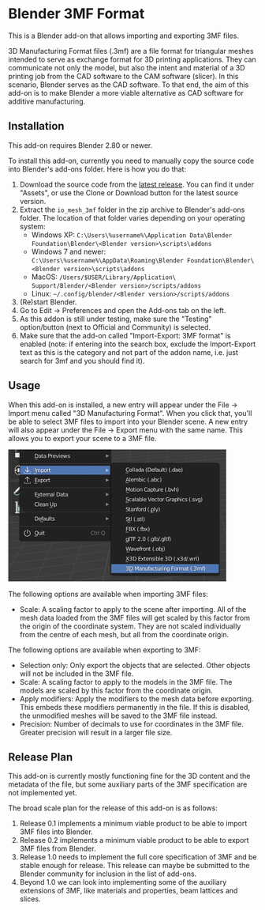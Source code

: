 Blender 3MF Format
====
This is a Blender add-on that allows importing and exporting 3MF files.

3D Manufacturing Format files (.3mf) are a file format for triangular meshes intended to serve as exchange format for 3D printing applications. They can communicate not only the model, but also the intent and material of a 3D printing job from the CAD software to the CAM software (slicer). In this scenario, Blender serves as the CAD software. To that end, the aim of this add-on is to make Blender a more viable alternative as CAD software for additive manufacturing.

Installation
----
This add-on requires Blender 2.80 or newer.

To install this add-on, currently you need to manually copy the source code into Blender's add-ons folder. Here is how you do that:
1. Download the source code from the [latest release](https://github.com/Ghostkeeper/Blender3mfFormat/releases/latest). You can find it under "Assets", or use the Clone or Download button for the latest source version.
2. Extract the `io_mesh_3mf` folder in the zip archive to Blender's add-ons folder. The location of that folder varies depending on your operating system:
    * Windows XP: `C:\Users\%username%\Application Data\Blender Foundation\Blender\<Blender version>\scripts\addons`
    * Windows 7 and newer: `C:\Users\%username%\AppData\Roaming\Blender Foundation\Blender\<Blender version>\scripts\addons`
    * MacOS: `/Users/$USER/Library/Application\ Support/Blender/<Blender version>/scripts/addons`
    * Linux: `~/.config/blender/<Blender version>/scripts/addons`
3. (Re)start Blender.
4. Go to Edit -> Preferences and open the Add-ons tab on the left.
5. As this addon is still under testing, make sure the "Testing" option/button (next to Official and Community) is selected.
5. Make sure that the add-on called "Import-Export: 3MF format" is enabled (note: if entering into the search box, exclude the Import-Export text as this is the category and not part of the addon name, i.e. just search for 3mf and you should find it).

Usage
----
When this add-on is installed, a new entry will appear under the File -> Import menu called "3D Manufacturing Format". When you click that, you'll be able to select 3MF files to import into your Blender scene. A new entry will also appear under the File -> Export menu with the same name. This allows you to export your scene to a 3MF file.

![Screenshot](screenshot.png)

The following options are available when importing 3MF files:
* Scale: A scaling factor to apply to the scene after importing. All of the mesh data loaded from the 3MF files will get scaled by this factor from the origin of the coordinate system. They are not scaled individually from the centre of each mesh, but all from the coordinate origin.

The following options are available when exporting to 3MF:
* Selection only: Only export the objects that are selected. Other objects will not be included in the 3MF file.
* Scale: A scaling factor to apply to the models in the 3MF file. The models are scaled by this factor from the coordinate origin.
* Apply modifiers: Apply the modifiers to the mesh data before exporting. This embeds these modifiers permanently in the file. If this is disabled, the unmodified meshes will be saved to the 3MF file instead.
* Precision: Number of decimals to use for coordinates in the 3MF file. Greater precision will result in a larger file size.

Release Plan
----
This add-on is currently mostly functioning fine for the 3D content and the metadata of the file, but some auxiliary parts of the 3MF specification are not implemented yet.

The broad scale plan for the release of this add-on is as follows:
1. Release 0.1 implements a minimum viable product to be able to import 3MF files into Blender.
2. Release 0.2 implements a minimum viable product to be able to export 3MF files from Blender.
3. Release 1.0 needs to implement the full core specification of 3MF and be stable enough for release. This release can maybe be submitted to the Blender community for inclusion in the list of add-ons.
4. Beyond 1.0 we can look into implementing some of the auxiliary extensions of 3MF, like materials and properties, beam lattices and slices.

